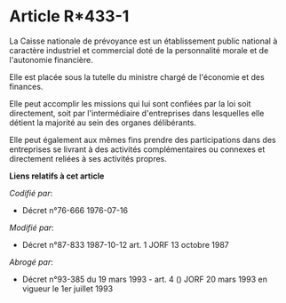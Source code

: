 # Article R*433-1

La Caisse nationale de prévoyance est un établissement public national à caractère industriel et commercial doté de la
personnalité morale et de l'autonomie financière.

Elle est placée sous la tutelle du ministre chargé de l'économie et des finances.

Elle peut accomplir les missions qui lui sont confiées par la loi soit directement, soit par l'intermédiaire d'entreprises
dans lesquelles elle détient la majorité au sein des organes délibérants.

Elle peut également aux mêmes fins prendre des participations dans des entreprises se livrant à des activités complémentaires
ou connexes et directement reliées à ses activités propres.

**Liens relatifs à cet article**

_Codifié par_:

  - Décret n°76-666 1976-07-16

_Modifié par_:

  - Décret n°87-833 1987-10-12 art. 1 JORF 13 octobre 1987

_Abrogé par_:

  - Décret n°93-385 du 19 mars 1993 - art. 4 () JORF 20 mars 1993 en vigueur le 1er juillet 1993
